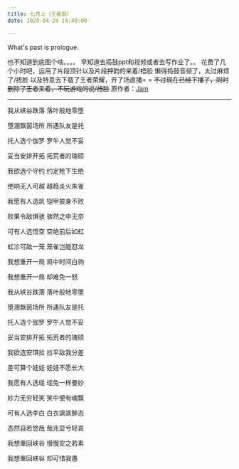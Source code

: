 ```yaml
---
title: 七月上（王者版）
date: 2020-04-24 14:40:00

---
```

What's past is prologue.

<!--more-->

也不知道到底图个啥。。。。
早知道去捣鼓ppt和视频或者去写作业了。。
花费了几个小时吧，运用了片段顶针以及片段押韵的来着/捂脸
懒得捣鼓音频了，太过麻烦了/捂脸
以及特意去下载了王者荣耀，开了场直播= =
~~不过现在已经下播了，同时删除了王者来着，不玩游戏的说/捂脸~~
原作者：[Jam](orpheus://orpheus/pub/app.html#/m/artist/?id=1071031 "Jam")

---

我从峡谷跌落 落叶般地零堕

堕溷飘茵场所 所遇队友是托

托人选个伽罗 罗午人觉不妥

妥当安排开拓 拓荒者的瑰硕

我欲选个守约 约定枪下生绝

绝响无人可越 越趋炎火朱雀

我愿有人选凯 铠甲披身不败

败果令敌惧骇 骇然之中无奈

可有人选悟空 空绝前后如虹

虹沴可敌一笼 笼雀岂能怼龙

我想重开一局 局中时间白驹

我想重开一局 却难免一怒

我从峡谷跌落 落叶般地零堕

堕溷飘茵场所 所遇队友是托

托人选个伽罗 罗午人觉不妥

妥当安排开拓 拓荒者的瑰硕

我欲选安琪拉 拉平敌我分差

差可算个娃娃 娃娃不愿长大

我愿有人选瑶 瑶兔一样曼妙

妙力无穷轻笑 笑中便有魂飘

可有人选李白 白衣飒飒醉态

态然自若悠哉 哉兆显兮轻哀

我想重回峡谷 慢慢安之若素

我想重回峡谷 却可惜我愚
